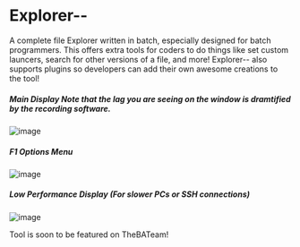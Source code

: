 # Explorer--
A complete file Explorer written in batch, especially designed for batch programmers.
This offers extra tools for coders to do things like set custom launcers, search for
other versions of a file, and more! Explorer-- also supports plugins so developers can
add their own awesome creations to the tool!


##### ***Main Display*** Note that the lag you are seeing on the window is dramtified by the recording software.
![image](https://i.imgur.com/oYvHR7u.gif)
##### ***F1 Options Menu***
![image](https://i.imgur.com/L5vfBnL.gif)
##### ***Low Performance Display*** (For slower PCs or SSH connections)
![image](https://i.imgur.com/852qFpo.gif)


Tool is soon to be featured on TheBATeam!
